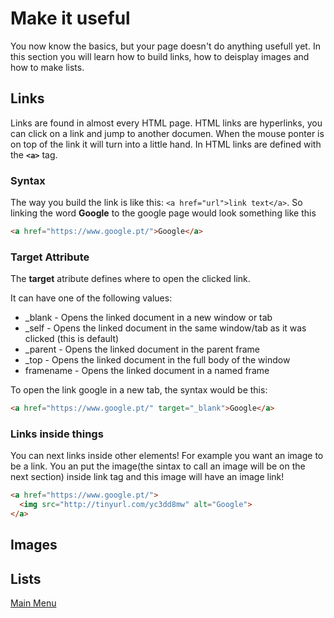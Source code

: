 # Make it useful
You now know the basics, but your page doesn't do anything usefull yet. In this section you will learn how to build links, how to deisplay images and how to make lists.

## Links

Links are found in almost every HTML page. HTML links are hyperlinks, you can click on a link and jump to another documen. When the mouse ponter is on top of the link it will turn into a little hand.
In HTML links are defined with the **`<a>`** tag.

### Syntax

The way you build the link is like this: `<a href="url">link text</a>`. So linking the word **Google** to the google page would look something like this

```html
<a href="https://www.google.pt/">Google</a>
```

### Target Attribute

The **target** atribute defines where to open the clicked link.

It can have one of the following values:

* _blank - Opens the linked document in a new window or tab
* _self - Opens the linked document in the same window/tab as it was clicked (this is default)
* _parent - Opens the linked document in the parent frame
* _top - Opens the linked document in the full body of the window
* framename - Opens the linked document in a named frame

To open the link google in a new tab, the syntax would be this:
 
 ```html
 <a href="https://www.google.pt/" target="_blank">Google</a>
```

### Links inside things

You can next links inside other elements! For example you want an image to be a link. You an put the image(the sintax to call an image will be on the next section) inside link tag and this image will have an image link! 
```html
<a href="https://www.google.pt/">
  <img src="http://tinyurl.com/yc3dd8mw" alt="Google">
</a>
```
## Images

## Lists


[Main Menu](../README.md)
